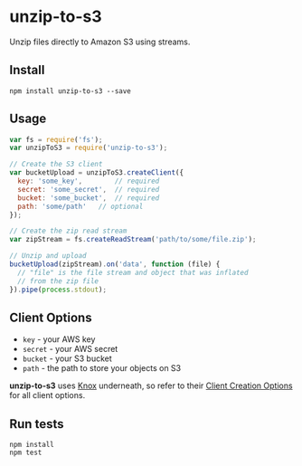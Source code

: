 # unzip-to-s3

Unzip files directly to Amazon S3 using streams.

## Install

```
npm install unzip-to-s3 --save
```

## Usage

```javascript
var fs = require('fs');
var unzipToS3 = require('unzip-to-s3');

// Create the S3 client
var bucketUpload = unzipToS3.createClient({
  key: 'some_key',        // required
  secret: 'some_secret',  // required
  bucket: 'some_bucket',  // required
  path: 'some/path'   // optional
});

// Create the zip read stream
var zipStream = fs.createReadStream('path/to/some/file.zip');

// Unzip and upload
bucketUpload(zipStream).on('data', function (file) {
  // "file" is the file stream and object that was inflated
  // from the zip file
}).pipe(process.stdout);
```

## Client Options

* ` key ` - your AWS key
* ` secret ` - your AWS secret
* ` bucket ` - your S3 bucket
* ` path ` - the path to store your objects on S3

**unzip-to-s3** uses [Knox](https://github.com/LearnBoost/knox) underneath, so refer to their [Client Creation Options](https://github.com/LearnBoost/knox#client-creation-options) for all client options.

## Run tests

```
npm install
npm test
```
